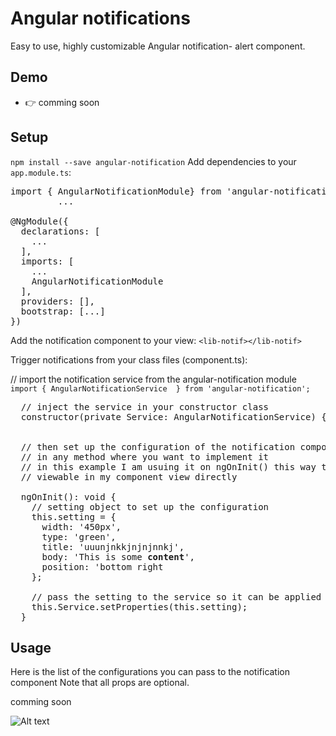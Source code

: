 # Angular  notifications

Easy to use, highly customizable Angular notification- alert  component.

## Demo

- 👉 comming soon 

## Setup

`npm install --save angular-notification` 
Add dependencies to your `app.module.ts`:
<pre>
import { AngularNotificationModule} from 'angular-notification';
         ...

@NgModule({
  declarations: [
    ...
  ],
  imports: [
    ...
    AngularNotificationModule
  ],
  providers: [],
  bootstrap: [...]
})
</pre>

Add the notification component to your view:
`<lib-notif></lib-notif>`

Trigger notifications from your class files (component.ts):

// import the notification service from the angular-notification module
`import { AngularNotificationService  } from 'angular-notification';`

<pre>
  // inject the service in your constructor class
  constructor(private Service: AngularNotificationService) { }


  // then set up the configuration of the notification component
  // in any method where you want to implement it
  // in this example I am usuing it on ngOnInit() this way the notification will be
  // viewable in my component view directly

  ngOnInit(): void {
    // setting object to set up the configuration
    this.setting = {
      width: '450px',
      type: 'green',
      title: 'uuunjnkkjnjnjnnkj',
      body: 'This is some <b>content</b>',
      position: 'bottom right
    };

    // pass the setting to the service so it can be applied in the notification component. 
    this.Service.setProperties(this.setting);
  }
</pre>

## Usage

Here is the list of the configurations you can pass to the notification component
Note that all props are optional.

comming soon 


![Alt text](https://user-images.githubusercontent.com/1577802/36840220-21beb89c-1d3c-11e8-98a4-45fc334842cf.png)